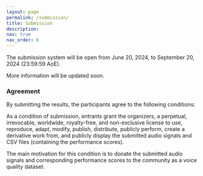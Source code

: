 ```yaml
---
layout: page
permalink: /submission/
title: Submission
description:  
nav: true
nav_order: 6
---
```



The submission system will be open from June 20, 2024, to September 20, 2024 (23:59:59 AoE).

More information will be updated soon.

<!-- ### Submission format and requirements

* Each submission should be **a zip file** containing two parts:
    1. enhanced audios corresponding to the test set;
    2. a YAML (README.yaml) file containing the basic information about the submission (as listed below). The template can be found [here](/urgent2024/template).
        * team information (team name, affiliation, team mambers)
        * description of the training & validation data used for the submission
        * description of pre-trained models used for the submission (if applicable)
* The zip file should be named as `{your_teamname}.zip`. Here, `{your_teamname}` should be replaced with your team name.
* The zip file should only contain a single YAML (README.yaml) file and a folder named `enhanced` that contains all the enhanced audio files. That is, the directory structure after executing `unzip {your_teamname}.zip` should be as follows:

```bash
./
├── README.yaml
└── enhanced/
    ├── fileid_1.flac
    ├── fileid_2.flac
    ├── ...
    └── fileid_N.flac
```
* Please encode all audio files in the 16-bit [**FLAC**](https://xiph.org/flac/) format to reduce the file size.
    * The audio files should be encoded in mono-channel with its original sampling frequency.
    * All audio files should be named as the original audio files in the test set.
* The submission should be directly sent to the organizers via email at [urgent.challenge@gmail.com](mailto:urgent.challenge@gmail.com).
  * The subject of the email should be `URGENT2024 Submission from team {your_teamname}`.
* Each team can submit up to **2 submissions per day** during the challenge.
  * The third and later submissions will be ignored. The quota will be reset at 00:00 AoE every day.
  * No submission will be accepted after the deadline (23:59:59 AoE, Septermber 20, 2024).
* For each team, only the submission with the best leaderboard performance will be used for the final evaluation.


> Submissions that fail to conform to the above requirements may be rejected.
>
> Should you encounter any problem during the submission, please feel free to [contact the organizers](mailto:urgent.challenge@gmail.com). -->

### Agreement

By submitting the results, the participants agree to the following conditions:

<d-code block language="markdown">
As a condition of submission, entrants grant the organizers, a perpetual,
irrevocable, worldwide, royalty-free, and non-exclusive license to use,
reproduce, adapt, modify, publish, distribute, publicly perform, create a
derivative work from, and publicly display the submitted audio signals and
CSV files (containing the performance scores).

The main motivation for this condition is to donate the submitted audio
signals and corresponding performance scores to the community as a
voice quality dataset.
</d-code>
